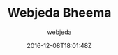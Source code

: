 ---
title: "Webjeda Bheema"
github: https://github.com/sharu725/bheema
demo: https://webjeda.com/bheema
author: webjeda

ssg:
  - Jekyll
cms:
  - No Cms
date: 2016-12-08T18:01:48Z
github_branch: master
stale: true
---